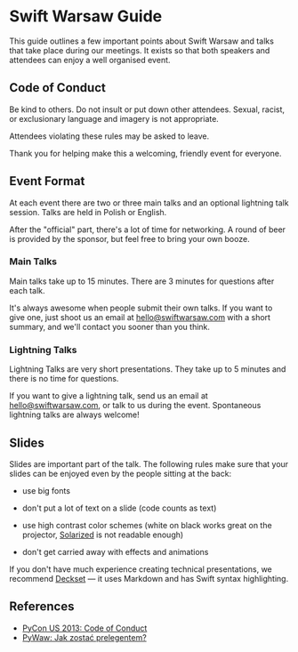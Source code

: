 Swift Warsaw Guide
==================

This guide outlines a few important points about Swift Warsaw and talks
that take place during our meetings. It exists so that both speakers
and attendees can enjoy a well organised event.


Code of Conduct
---------------

Be kind to others. Do not insult or put down other attendees. Sexual,
racist, or exclusionary language and imagery is not appropriate.

Attendees violating these rules may be asked to leave.

Thank you for helping make this a welcoming, friendly event for everyone.


Event Format
------------

At each event there are two or three main talks and an optional
lightning talk session. Talks are held in Polish or English.

After the "official" part, there's a lot of time for networking.
A round of beer is provided by the sponsor, but feel free to bring
your own booze.


### Main Talks

Main talks take up to 15 minutes. There are 3 minutes for questions
after each talk.

It's always awesome when people submit their own talks. If you want to
give one, just shoot us an email at <hello@swiftwarsaw.com> with a short
summary, and we'll contact you sooner than you think.


### Lightning Talks

Lightning Talks are very short presentations. They take up to 5 minutes
and there is no time for questions.

If you want to give a lightning talk, send us an email at
<hello@swiftwarsaw.com>, or talk to us during the event. Spontaneous
lightning talks are always welcome!


Slides
------

Slides are important part of the talk. The following rules make sure
that your slides can be enjoyed even by the people sitting at the back:

- use big fonts
- don't put a lot of text on a slide (code counts as text)
- use high contrast color schemes (white on black works great on the
  projector, [Solarized][] is not readable enough)
- don't get carried away with effects and animations

  [Solarized]: http://ethanschoonover.com/solarized

If you don't have much experience creating technical presentations,
we recommend [Deckset][] — it uses Markdown and has Swift syntax
highlighting.

  [Deckset]: http://www.decksetapp.com/


References
----------

- [PyCon US 2013: Code of Conduct](https://us.pycon.org/2013/about/code-of-conduct/)
- [PyWaw: Jak zostać prelegentem?](http://pywaw.org/prelegenci/)

